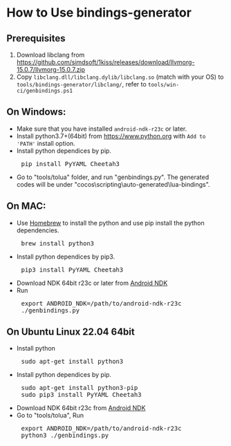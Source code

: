 How to Use bindings-generator
==================

Prerequisites
------------
1. Download libclang from https://github.com/simdsoft/1kiss/releases/download/llvmorg-15.0.7/llvmorg-15.0.7.zip
2. Copy `libclang.dll/libclang.dylib/libclang.so` (match with your OS) to `tools/bindings-generator/libclang/`, refer to `tools/win-ci/genbindings.ps1`

On Windows:
------------

* Make sure that you have installed `android-ndk-r23c` or later.
* Install python3.7+(64bit) from https://www.python.org with `Add to 'PATH'` install option.
* Install python dependices by pip.
<pre>
    pip install PyYAML Cheetah3
</pre>
* Go to "tools/tolua" folder, and run "genbindings.py". The generated codes will be under "cocos\scripting\auto-generated\lua-bindings".

On MAC:
----------

* Use [Homebrew](http://brew.sh/) to install the python and use pip install the python dependencies.
<pre>
    brew install python3
</pre>

* Install python dependices by pip3.
<pre>
    pip3 install PyYAML Cheetah3
</pre>
    
* Download NDK 64bit r23c or later from [Android NDK](https://developer.android.com/ndk/downloads/index.html)
* Run
<pre>
    export ANDROID_NDK=/path/to/android-ndk-r23c
    ./genbindings.py
</pre>


On Ubuntu Linux 22.04 64bit
------------

* Install python
<pre>
    sudo apt-get install python3
</pre>
* Install python dependices by pip.
<pre>
    sudo apt-get install python3-pip
    sudo pip3 install PyYAML Cheetah3
</pre>
* Download NDK 64bit r23c from [Android NDK](https://developer.android.com/ndk/downloads/index.html)
* Go to "tools/tolua", Run
<pre>
    export ANDROID_NDK=/path/to/android-ndk-r23c
    python3 ./genbindings.py
</pre>
